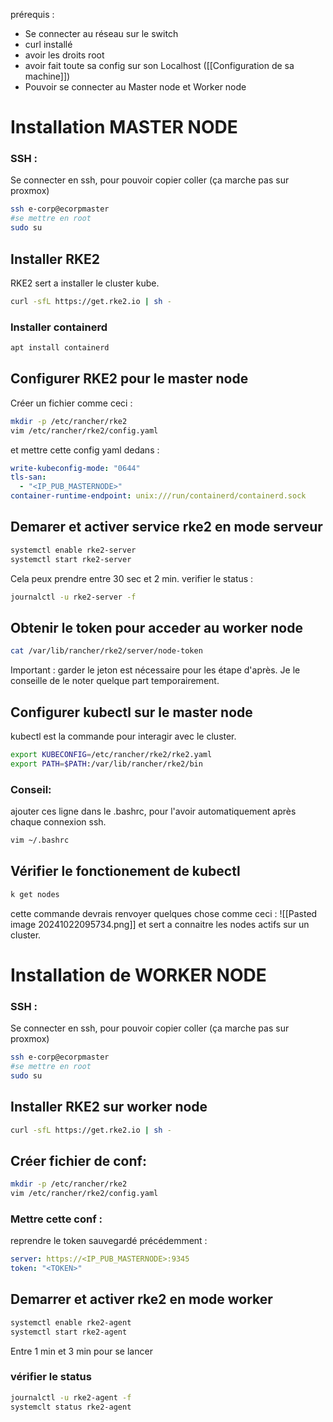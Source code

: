 prérequis : 
* Se connecter au réseau sur le switch
* curl installé
* avoir les droits root
* avoir fait toute sa config sur son Localhost ([[Configuration de sa machine]])
* Pouvoir se connecter au Master node et Worker node


# Installation MASTER NODE
### SSH :
Se connecter en ssh, pour pouvoir copier coller (ça marche pas sur proxmox)
```bash
ssh e-corp@ecorpmaster
#se mettre en root
sudo su
```

## Installer RKE2
RKE2 sert a installer le cluster kube.
```bash
curl -sfL https://get.rke2.io | sh -
```

### Installer containerd 
```bash
apt install containerd
```
## Configurer RKE2 pour le master node

Créer un fichier comme ceci :
```bash
mkdir -p /etc/rancher/rke2
vim /etc/rancher/rke2/config.yaml
```

et mettre cette config yaml dedans :

```yaml
write-kubeconfig-mode: "0644"
tls-san:
  - "<IP_PUB_MASTERNODE>"
container-runtime-endpoint: unix:///run/containerd/containerd.sock
```

## Demarer et activer service rke2 en mode serveur

```bash
systemctl enable rke2-server
systemctl start rke2-server
```
Cela peux prendre entre 30 sec et 2 min.
verifier le status : 
```bash
journalctl -u rke2-server -f
```

## Obtenir le token pour acceder au worker node

```bash
cat /var/lib/rancher/rke2/server/node-token
```
Important : garder le jeton est nécessaire pour les étape d'après. Je le conseille de le noter quelque part temporairement.

## Configurer kubectl sur le master node
kubectl est la commande pour interagir avec le cluster.
```bash
export KUBECONFIG=/etc/rancher/rke2/rke2.yaml
export PATH=$PATH:/var/lib/rancher/rke2/bin
```

### Conseil:
ajouter ces ligne dans le .bashrc, pour l'avoir automatiquement après chaque connexion ssh.
```bash
vim ~/.bashrc
```

## Vérifier le fonctionement de kubectl
```bash
k get nodes
```

cette commande devrais renvoyer quelques chose comme ceci :
![[Pasted image 20241022095734.png]]
et sert a connaitre les nodes actifs sur un cluster.


# Installation de WORKER NODE

### SSH :
Se connecter en ssh, pour pouvoir copier coller (ça marche pas sur proxmox)
```bash
ssh e-corp@ecorpmaster
#se mettre en root
sudo su
```

## Installer RKE2 sur worker node
```bash
curl -sfL https://get.rke2.io | sh -
```

## Créer fichier de conf:
```bash
mkdir -p /etc/rancher/rke2
vim /etc/rancher/rke2/config.yaml
```
### Mettre cette conf :
reprendre le token sauvegardé précédemment :
```yaml
server: https://<IP_PUB_MASTERNODE>:9345
token: "<TOKEN>"
```


## Demarrer et activer rke2 en mode worker
```bash
systemctl enable rke2-agent
systemctl start rke2-agent
```
Entre 1 min et 3 min pour se lancer

### vérifier le status
```bash
journalctl -u rke2-agent -f
systemclt status rke2-agent
```

